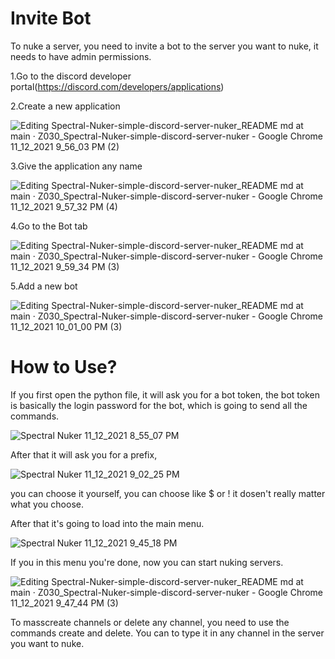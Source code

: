 # Invite Bot
To nuke a server, you need to invite a bot to the server you want to nuke, it needs to have admin permissions.

1.Go to the discord developer portal(https://discord.com/developers/applications)

2.Create a new application

![Editing Spectral-Nuker-simple-discord-server-nuker_README md at main · Z030_Spectral-Nuker-simple-discord-server-nuker - Google Chrome 11_12_2021 9_56_03 PM (2)](https://user-images.githubusercontent.com/93740943/141533470-b1124926-4bf6-4a9f-ab1d-f68015daaf9f.png)

3.Give the application any name

![Editing Spectral-Nuker-simple-discord-server-nuker_README md at main · Z030_Spectral-Nuker-simple-discord-server-nuker - Google Chrome 11_12_2021 9_57_32 PM (4)](https://user-images.githubusercontent.com/93740943/141533646-66af3423-73b7-49e6-b233-6fd39f922ce4.png)

4.Go to the Bot tab

![Editing Spectral-Nuker-simple-discord-server-nuker_README md at main · Z030_Spectral-Nuker-simple-discord-server-nuker - Google Chrome 11_12_2021 9_59_34 PM (3)](https://user-images.githubusercontent.com/93740943/141533848-b5c755a9-1476-4f0f-8022-b89070b7bdb9.png)

5.Add a new bot

![Editing Spectral-Nuker-simple-discord-server-nuker_README md at main · Z030_Spectral-Nuker-simple-discord-server-nuker - Google Chrome 11_12_2021 10_01_00 PM (3)](https://user-images.githubusercontent.com/93740943/141534011-df943558-3442-4158-89c3-21c7c89baa6c.png)

# How to Use?
If you first open the python file, it will ask you for a bot token, the bot token is basically the login password for the bot, which is going to send all the commands.


![Spectral Nuker  11_12_2021 8_55_07 PM](https://user-images.githubusercontent.com/93740943/141527015-06db76b3-f603-430c-b481-35a89329308c.png)

After that it will ask you for a prefix, 


![Spectral Nuker  11_12_2021 9_02_25 PM](https://user-images.githubusercontent.com/93740943/141527789-3f249726-c2db-4e53-8686-0960f1e4addc.png)


you can choose it yourself, you can choose like $ or ! it dosen't really matter what you choose.

After that it's going to load into the main menu.

![Spectral Nuker  11_12_2021 9_45_18 PM](https://user-images.githubusercontent.com/93740943/141532252-f16ca017-c406-4e6f-9734-966130adf6b5.png)


If you in this menu you're done, now you can start nuking servers.

![Editing Spectral-Nuker-simple-discord-server-nuker_README md at main · Z030_Spectral-Nuker-simple-discord-server-nuker - Google Chrome 11_12_2021 9_47_44 PM (3)](https://user-images.githubusercontent.com/93740943/141532604-10e341fc-43d7-4a93-8cbb-a83889949137.png)

To masscreate channels or delete any channel, you need to use the commands create and delete.
You can to type it in any channel in the server you want to nuke.
